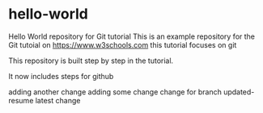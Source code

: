 # hello-world
Hello World repository for Git tutorial
This is an example repository for the Git tutoial on https://www.w3schools.com
this tutorial focuses on git

This repository is built step by step in the tutorial.

It now includes steps for github

adding another change
adding some change
change for branch updated-resume
latest change
